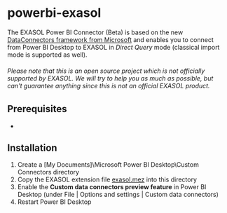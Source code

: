 # powerbi-exasol

The EXASOL Power BI Connector (Beta) is based on the new [DataConnectors framework from Microsoft](https://github.com/Microsoft/DataConnectors) and enables 
you to connect from Power BI Desktop to EXASOL in *Direct Query* mode (classical import mode is supported as well).

###### Please note that this is an open source project which is *not officially supported* by EXASOL. We will try to help you as much as possible, but can't guarantee anything since this is not an official EXASOL product.

## Prerequisites

* 

## Installation


1. Create a [My Documents]\Microsoft Power BI Desktop\Custom Connectors directory
2. Copy the EXASOL extension file  [exasol.mez](https://github.com/EXASOL/powerbi-exasol/blob/master/Exasol/bin/Release/Exasol.mez)  into this directory
3. Enable the **Custom data connectors preview feature** in Power BI Desktop (under File | Options and settings | Custom data connectors)
4. Restart Power BI Desktop
